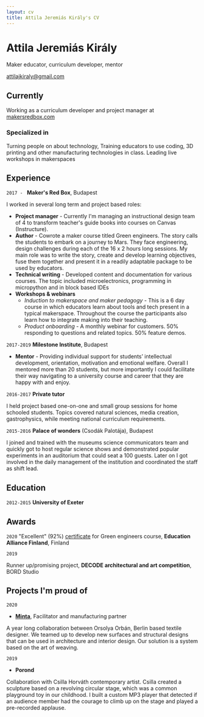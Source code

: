 ```yaml
---
layout: cv
title: Attila Jeremiás Király's CV
---
```

# Attila Jeremiás Király
Maker educator, curriculum developer, mentor

<div id="webaddress">
  <a href="mailto:attilajkiraly@gmail.com">attilajkiraly@gmail.com</a>
</div>


## Currently

Working as a curriculum developer and project manager at [makersredbox.com](https://www.makersredbox.com)

### Specialized in

Turning people on about technology, Training educators to use coding, 3D printing and other manufacturing technologies in class. Leading live workshops in makerspaces

## Experience

`2017 - `
**Maker's Red Box**, Budapest

I worked in several long term and project based roles:
- **Project manager** - Currently I'm managing an instructional design team of 4 to transform teacher's guide books into courses on Canvas (Instructure).
- **Author** - Cowrote a maker course titled Green engineers. The story calls the students to embark on a journey to Mars. They face engineering, design challenges during each of the 16 x 2 hours long sessions. My main role was to write the story, create and develop learning objectives, fuse them together and present it in a readily adaptable package to be used by educators. 
- **Technical writing** - Developed content and documentation for various courses. The topic included microelectronics, programming in micropython and in block based IDEs
- **Workshops & webinars**
    - *Induction to makerspace and maker pedagogy* - This is a 6 day course in which educators learn about tools and tech present in a typical makerspace. Throughout the course the participants also learn how to integrate making into their teaching.
    - *Product onboarding* - A monthly webinar for customers. 50% responding to questions and related topics. 50% feature demos.

`2017-2019`
**Milestone Institute**, Budapest

- **Mentor** - Providing individual support for students’ intellectual development, orientation, motivation and emotional welfare. Overall I mentored more than 20 students, but more importantly I could facilitate their way navigating to a university course and career that they are happy with and enjoy.

`2016-2017`
**Private tutor**

I held project based one-on-one and small group sessions for home schooled students. Topics covered natural sciences, media creation, gastrophysics, while meeting national curriculum requirements.

`2015-2016`
**Palace of wonders** (Csodák Palotája), Budapest

I joined and trained with the museums science communicators team and quickly got to host regular science shows and demonstrated popular experiments in an auditorium that could seat a 100 guests. Later on I got involved in the daily management of the institution and coordinated the staff as shift lead.

## Education

`2012-2015`
**University of Exeter**

## Awards

`2020`
"Excellent" (92%) [certificate](https://educationalliancefinland.com/products/maker%E2%80%99s-red-box-green-engineers-story-based-course-materials) for Green engineers course, **Education Alliance Finland**, Finland

`2019`

Runner up/promising project, **DECODE architectural and art competition**, BORD Studio

## Projects I'm proud of

`2020`

- [**Minta**](https://worthproject.eu/project/minta/), Facilitator and manufacturing partner

A year long collaboration between Orsolya Orbán, Berlin based textile designer. We teamed up to develop new surfaces and structural designs that can be used in architecture and interior design. Our solution is a system based on the art of weaving.

`2019`

- **Porond**

Collaboration with Csilla Horváth contemporary artist. Csilla created a sculpture based on a revolving circular stage, which was a common playground toy in our childhood. I built a custom MP3 player that detected if an audience member had the courage to climb up on the stage and played a pre-recorded applause.

<!-- A list is also available [online](http://scholar.google.co.uk/citations?user=LTOTl0YAAAAJ) -->



<!-- ### Footer

Last updated: May 2013 -->


